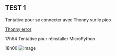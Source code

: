 ## TEST 1

Tentative pour se connecter avec Thonny sur le pico

<a href="https://github.com/Snipeur060/Raspberrypi-PICO-TEST/blob/main/thonnyerr.png" target="_blank">Thonny error</a>

17h54 Tentative pour réinstaller MicroPython


18h00 ![image](https://github.com/user-attachments/assets/ea177032-adc2-445f-9e07-084c2de4a25e)
